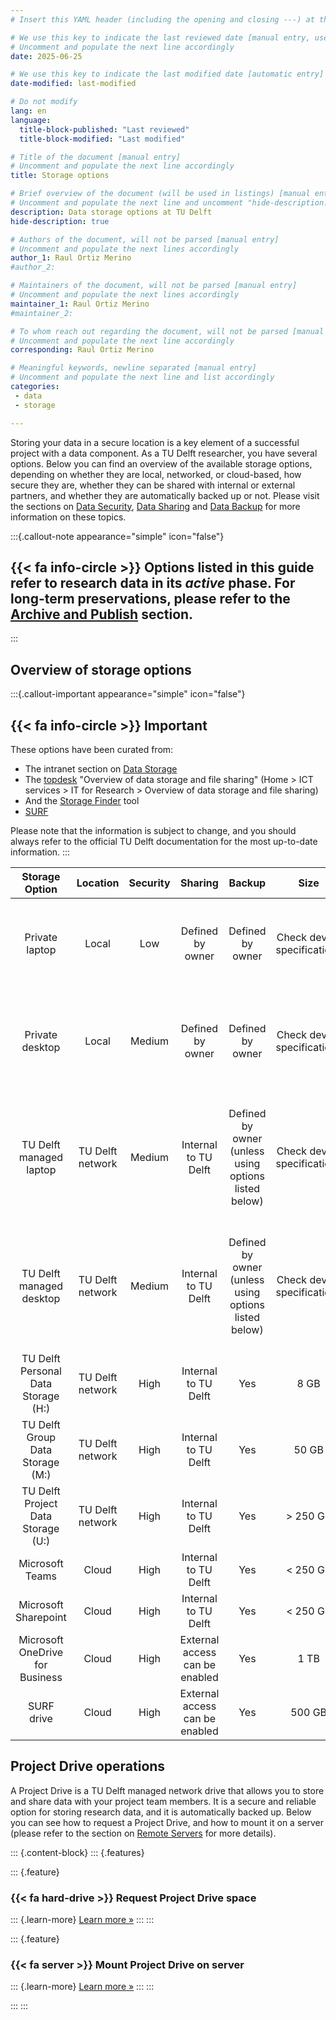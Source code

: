 ```yaml
---
# Insert this YAML header (including the opening and closing ---) at the beginning of the document and fill it out accordingly

# We use this key to indicate the last reviewed date [manual entry, use YYYY-MM-DD]
# Uncomment and populate the next line accordingly
date: 2025-06-25

# We use this key to indicate the last modified date [automatic entry]
date-modified: last-modified

# Do not modify
lang: en
language: 
  title-block-published: "Last reviewed"
  title-block-modified: "Last modified"

# Title of the document [manual entry]
# Uncomment and populate the next line accordingly
title: Storage options

# Brief overview of the document (will be used in listings) [manual entry]
# Uncomment and populate the next line and uncomment "hide-description: true".
description: Data storage options at TU Delft
hide-description: true

# Authors of the document, will not be parsed [manual entry]
# Uncomment and populate the next lines accordingly
author_1: Raul Ortiz Merino
#author_2:

# Maintainers of the document, will not be parsed [manual entry]
# Uncomment and populate the next lines accordingly
maintainer_1: Raul Ortiz Merino
#maintainer_2:

# To whom reach out regarding the document, will not be parsed [manual entry]
# Uncomment and populate the next line accordingly
corresponding: Raul Ortiz Merino

# Meaningful keywords, newline separated [manual entry]
# Uncomment and populate the next line and list accordingly
categories: 
 - data
 - storage

---
```


Storing your data in a secure location is a key element of a successful project with a data component. As a TU Delft researcher, you have several options. Below you can find an overview of the available storage options, depending on whether they are local, networked, or cloud-based, how secure they are, whether they can be shared with internal or external partners, and whether they are automatically backed up or not. Please visit the sections on [Data Security](../data_storage/security.md), [Data Sharing](../data_storage/sharing.md) and [Data Backup](../data_storage/backup.md) for more information on these topics.

:::{.callout-note appearance="simple" icon="false"}
## {{< fa info-circle >}} Options listed in this guide refer to research data in its *active* phase. For long-term preservations, please refer to the [Archive and Publish](../data_publishing/archival_publishing_index.md) section.
:::

## Overview of storage options

:::{.callout-important appearance="simple" icon="false"}
## {{< fa info-circle >}} Important
These options have been curated from:

- The intranet section on [Data Storage](https://intranet.tudelft.nl/-/data-storage-1)
- The [topdesk](https://tudelft.topdesk.net/) "Overview of data storage and file sharing" (Home > ICT services > IT for Research > Overview of data storage and file sharing)
- And the [Storage Finder](https://storagefinder.tudelft.nl/) tool
- [SURF](https://www.surf.nl/en/)

Please note that the information is subject to change, and you should always refer to the official TU Delft documentation for the most up-to-date information.
:::

|           Storage Option            |     Location     | Security |            Sharing             |                        Backup                        |            Size             |                                                   Aditional info                                                    |
| :---------------------------------: | :--------------: | :------: | :----------------------------: | :--------------------------------------------------: | :-------------------------: | :-----------------------------------------------------------------------------------------------------------------: |
|           Private laptop            |      Local       |   Low    |        Defined by owner        |                   Defined by owner                   | Check device specifications |               Security listed as low as the device is prone to loss and theft, among other incidents                |
|           Private desktop           |      Local       |  Medium  |        Defined by owner        |                   Defined by owner                   | Check device specifications |                  Same as above, perhaps more secure than a laptop as it is not necessarily mobile                   |
|       TU Delft managed laptop       | TU Delft network |  Medium  |      Internal to TU Delft      | Defined by owner (unless using options listed below) | Check device specifications | All TU Delft managed devices are password protected. Security is therefore slightly higer than private counterparts |
|      TU Delft managed desktop       | TU Delft network |  Medium  |      Internal to TU Delft      | Defined by owner (unless using options listed below) | Check device specifications | All TU Delft managed devices are password protected. Security is therefore slightly higer than private counterparts |
| TU Delft Personal Data Storage (H:) | TU Delft network |   High   |      Internal to TU Delft      |                         Yes                          |            8 GB             |                                 [Storage Finder](https://storagefinder.tudelft.nl/)                                 |
|  TU Delft Group Data Storage (M:)   | TU Delft network |   High   |      Internal to TU Delft      |                         Yes                          |            50 GB            |                                 [Storage Finder](https://storagefinder.tudelft.nl/)                                 |
| TU Delft Project Data Storage (U:)  | TU Delft network |   High   |      Internal to TU Delft      |                         Yes                          |          > 250 GB           |                                 [Storage Finder](https://storagefinder.tudelft.nl/)                                 |
|           Microsoft Teams           |      Cloud       |   High   |      Internal to TU Delft      |                         Yes                          |          < 250 GB           |                                 [Storage Finder](https://storagefinder.tudelft.nl/)                                 |
|        Microsoft Sharepoint         |      Cloud       |   High   |      Internal to TU Delft      |                         Yes                          |          < 250  GB          |                                 [Storage Finder](https://storagefinder.tudelft.nl/)                                 |
|   Microsoft OneDrive for Business   |      Cloud       |   High   | External access can be enabled |                         Yes                          |            1 TB             |                                 [Storage Finder](https://storagefinder.tudelft.nl/)                                 |
|             SURF drive              |      Cloud       |   High   | External access can be enabled |                         Yes                          |           500 GB            |            [SURF drive documentation](https://www.surf.nl/en/services/storage-data-management/surfdrive)            |

## Project Drive operations

A Project Drive is a TU Delft managed network drive that allows you to store and share data with your project team members. It is a secure and reliable option for storing research data, and it is automatically backed up. Below you can see how to request a Project Drive, and how to mount it on a server (please refer to the section on [Remote Servers](../../infrastructure/remote_servers.md) for more details).

::: {.content-block}
::: {.features}

::: {.feature}
### {{< fa hard-drive >}} Request Project Drive space

::: {.learn-more}
[Learn more »](./project_drive_request.md)
:::
:::

::: {.feature}
### {{< fa server >}} Mount Project Drive on server

::: {.learn-more}
[Learn more »](./project_drive_mounting.md)
:::
:::

:::
:::